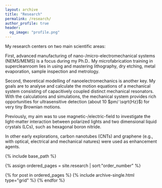 ```yaml
---
layout: archive
title: "Research"
permalink: /research/
author_profile: true
header:
  og_image: "profile.png"
---
```


My research centers on two main scientific areas:

First, advanced manufacturing of nano-/micro-electromechanical systems (NEMS/MEMS) is a focus during my Ph.D..
My microfabrication training in supercleanroom lies in using and mastering lithography, dry etching, metal evaporation, sample inspection and metrology.

Second, theoretical modelling of nanoelectromechanics is another key. My goals are to analyse and calculate 
the motion equations of a mechanical system consisting of capacitively coupled distinct mechanical resonators. With the calculations and simulations, the mechanical system provides rich opportunities for ultrasensitive detection (about 10 $pm/ \sqrt{Hz}$) for very tiny Brownian motions.

Previously, my aim was to use magnetic-/electric-field to investigate the light-matter interaction between polarized lights and two dimensional liquid crystals (LCs), such as hexagonal boron nitride.

In other early explorations, carbon nanotubes (CNTs) and graphene (e.g., with optical, electrical and mechanical natures) were used as enhancement agents.


<nbsp>

{% include base_path %}

{% assign ordered_pages = site.research | sort:"order_number" %}

{% for post in ordered_pages %}
  {% include archive-single.html type="grid" %}
{% endfor %}
